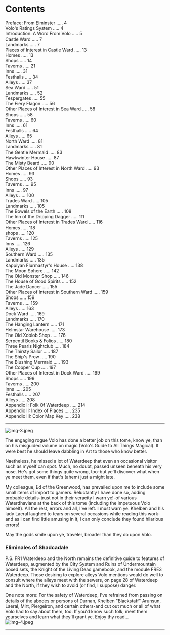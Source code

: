 # Contents

Preface: From Elminster ….. 4  
Volo's Ratings System ….. 4  
Introduction: A Word From Volo ….. 5  
Castle Ward ….. 7  
Landmarks ….. 7  
Places of Interest in Castle Ward ….. 13  
Homes ….. 13  
Shops ….. 14  
Taverns ….. 21  
Inns ….. 31  
Festhalls ….. 34  
Alleys ….. 37  
Sea Ward ….. 51  
Landmarks ….. 52  
Tespergates ….. 55  
The Fiery Flagon ….. 56  
Other Places of Interest in Sea Ward ….. 58  
Shops ….. 58  
Taverns ….. 60  
Inns ….. 61  
Festhalls ….. 64  
Alleys ….. 65  
North Ward ….. 81  
Landmarks ….. 81  
The Gentle Mermaid ….. 83  
Hawkwinter House ….. 87  
The Misty Beard ….. 90  
Other Places of Interest in North Ward ….. 93  
Homes ….. 93  
Shops ….. 93  
Taverns ….. 95  
Inns ….. 97  
Alleys ….. 100  
Trades Ward ….. 105  
Landmarks ….. 105  
The Bowels of the Earth ….. 108  
The Inn of the Dripping Dagger ….. 111  
Other Places of Interest in Trades Ward ….. 116  
Homes ….. 118  
shops ….. 120  
Taverns ….. 125  
Inns ….. 126  
Alleys ….. 129  
Southern Ward ….. 135  
Landmarks ….. 135  
Kappiyan Flurmastyr's House ….. 138  
The Moon Sphere ….. 142  
The Old Monster Shop ….. 146  
The House of Good Spirits ….. 152  
The Jade Dancer ….. 155  
Other Places of Interest in Southern Ward ….. 159  
Shops ….. 159  
Taverns ….. 159  
Alleys ….. 163  
Dock Ward ….. 169  
Landmarks ….. 170  
The Hanging Lantern ….. 171  
Helmstar Warehouse ….. 173  
The Old Xoblob Shop ….. 176  
Serpentil Books \& Folios ….. 180  
Three Pearls Nightclub ….. 184  
The Thirsty Sailor ….. 187  
The Ship's Prow ….. 190  
The Blushing Mermaid ….. 193  
The Copper Cup ….. 197  
Other Places of Interest in Dock Ward ….. 199  
Shops ….. 199  
Taverns ….. 200  
Inns ….. 205  
Festhalls ….. 207  
Alleys ….. 208  
Appendix I: Folk Of Waterdeep ….. 214  
Appendix II: Index of Places ….. 235  
Appendix III: Color Map Key ….. 238

---

![img-3.jpeg](assets/Volo's%20Guide%20To%20Waterdeep_img-3.jpeg)

The engaging rogue Volo has done a better job on this tome, know ye, than on his misguided volume on magic (Volo's Guide to All Things Magical). It were best he should leave dabbling in Art to those who know better.

Naetheless, he missed a lot of Waterdeep that even an occasional visitor such as myself can spot. Much, no doubt, passed unseen beneath his very nose. He's got some things quite wrong, too-but ye'll discover what when ye meet them, even if that's (ahem) just a might late.

My colleague, Ed of the Greenwood, has prevailed upon me to include some small items of import to gamers. Reluctantly I have done so, adding probable details-trust not in their veracity I warn ye!-of various Waterdhavians at the back of this tome (including the impetuous Volo himself). All the rest, errors and all, I've left. I must warn ye. Khelben and his lady Laeral laughed to tears on several occasions while reading this work-and as I can find little amusing in it, I can only conclude they found hilarious errors!

May the gods smile upon ye, traveler, broader than they do upon Volo.

### Eliminales of Shadcadale

P.S. FR1 Waterdeep and the North remains the definitive guide to features of Waterdeep, augmented by the City System and Ruins of Undermountain boxed sets, the Knight of the Living Dead gamebook, and the module FRE3 Waterdeep. Those desiring to explore alleys Volo mentions would do well to consult where the alleys meet with the sewers, on page 28 of Waterdeep and the North, if they wish to avoid (or find, I suppose) danger.

One note more: For the safety of Waterdeep, I've refrained from passing on details of the abodes or persons of Durnan, Khelben "Blackstaff" Arunsun, Laeral, Mirt, Piergeiron, and certain others-and cut out much or all of what Volo had to say about them, too. If you'd know such folk, meet them yourselves and learn what they'll grant ye. Enjoy thy read…  
![img-4.jpeg](assets/Volo's%20Guide%20To%20Waterdeep_img-4.jpeg)

---